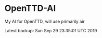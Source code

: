 # OpenTTD-AI
My AI for OpenTTD, will use primarily air

Latest backup: Sun Sep 29 23:35:01 UTC 2019
